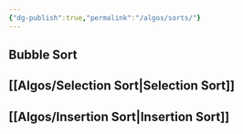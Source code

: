 ```yaml
---
{"dg-publish":true,"permalink":"/algos/sorts/"}
---
```


## Bubble Sort

## [[Algos/Selection Sort\|Selection Sort]]

## [[Algos/Insertion Sort\|Insertion Sort]]

